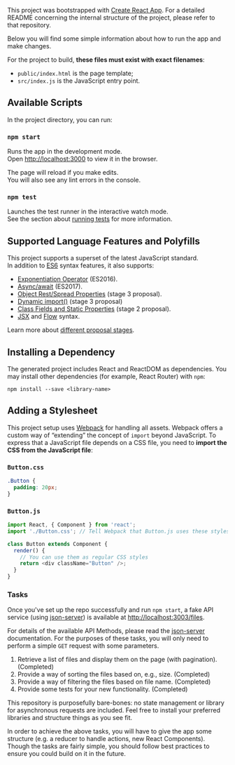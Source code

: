 This project was bootstrapped with [Create React App](https://github.com/facebookincubator/create-react-app). For a detailed README concerning the internal structure of the project, please refer to that repository.

Below you will find some simple information about how to run the app and make changes.<br>

For the project to build, **these files must exist with exact filenames**:

* `public/index.html` is the page template;
* `src/index.js` is the JavaScript entry point.

## Available Scripts

In the project directory, you can run:

### `npm start`

Runs the app in the development mode.<br>
Open [http://localhost:3000](http://localhost:3000) to view it in the browser.

The page will reload if you make edits.<br>
You will also see any lint errors in the console.

### `npm test`

Launches the test runner in the interactive watch mode.<br>
See the section about [running tests](#running-tests) for more information.

## Supported Language Features and Polyfills

This project supports a superset of the latest JavaScript standard.<br>
In addition to [ES6](https://github.com/lukehoban/es6features) syntax features, it also supports:

* [Exponentiation Operator](https://github.com/rwaldron/exponentiation-operator) (ES2016).
* [Async/await](https://github.com/tc39/ecmascript-asyncawait) (ES2017).
* [Object Rest/Spread Properties](https://github.com/sebmarkbage/ecmascript-rest-spread) (stage 3 proposal).
* [Dynamic import()](https://github.com/tc39/proposal-dynamic-import) (stage 3 proposal)
* [Class Fields and Static Properties](https://github.com/tc39/proposal-class-public-fields) (stage 2 proposal).
* [JSX](https://facebook.github.io/react/docs/introducing-jsx.html) and [Flow](https://flowtype.org/) syntax.

Learn more about [different proposal stages](https://babeljs.io/docs/plugins/#presets-stage-x-experimental-presets-).

## Installing a Dependency

The generated project includes React and ReactDOM as dependencies. You may install other dependencies (for example, React Router) with `npm`:

```
npm install --save <library-name>
```

## Adding a Stylesheet

This project setup uses [Webpack](https://webpack.js.org/) for handling all assets. Webpack offers a custom way of “extending” the concept of `import` beyond JavaScript. To express that a JavaScript file depends on a CSS file, you need to **import the CSS from the JavaScript file**:

### `Button.css`

```css
.Button {
  padding: 20px;
}
```

### `Button.js`

```js
import React, { Component } from 'react';
import './Button.css'; // Tell Webpack that Button.js uses these styles

class Button extends Component {
  render() {
    // You can use them as regular CSS styles
    return <div className="Button" />;
  }
}
```

### Tasks

Once you've set up the repo successfully and run `npm start`, a fake API service (using [json-server](https://github.com/typicode/json-server)) is available at [http://localhost:3003/files](http://localhost:3003/files).

For details of the available API Methods, please read the [json-server](https://github.com/typicode/json-server) documentation. For the purposes of these tasks, you will only need to perform a simple `GET` request with some parameters.

1. Retrieve a list of files and display them on the page (with pagination). (Completed)
2. Provide a way of sorting the files based on, e.g., size.  (Completed)
3. Provide a way of filtering the files based on file name. (Completed)
4. Provide some tests for your new functionality. (Completed)

This repository is purposefully bare-bones: no state management or library for asynchronous requests are included. Feel free to install your preferred libraries and structure things as you see fit.

In order to achieve the above tasks, you will have to give the app some structure (e.g. a reducer to handle actions, new React Components). Though the tasks are fairly simple, you should follow best practices to ensure you could build on it in the future.
